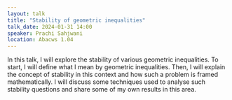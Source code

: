 ```yaml
---
layout: talk
title: "Stability of geometric inequalities"
talk_date: 2024-01-31 14:00
speaker: Prachi Sahjwani
location: Abacws 1.04
---
```

In this talk, I will explore the stability of various geometric inequalities. To start, I will define what I mean by geometric inequalities. Then, I will explain the concept of stability in this context and how such a problem is framed mathematically. I will discuss some techniques used to analyse such stability questions and share some of my own results in this area. 
